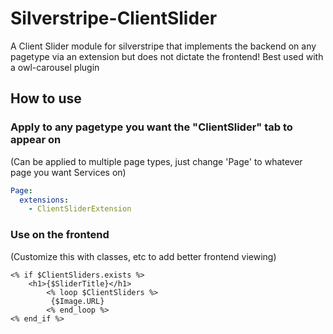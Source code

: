 # Silverstripe-ClientSlider
A Client Slider module for silverstripe that implements the backend on any pagetype via an extension but does not dictate the frontend!
Best used with a owl-carousel plugin
## How to use

### Apply to any pagetype you want the "ClientSlider" tab to appear on
(Can be applied to multiple page types, just change 'Page' to whatever page you want Services on)
```yaml
Page:
  extensions:
    - ClientSliderExtension
```

### Use on the frontend

(Customize this with classes, etc to add better frontend viewing)

```
<% if $ClientSliders.exists %>
    <h1>{$SliderTitle}</h1>
        <% loop $ClientSliders %>
         {$Image.URL}
        <% end_loop %>
<% end_if %>
```
